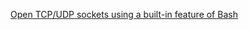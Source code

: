 




[Open TCP/UDP sockets using a built-in feature of Bash]




[Open TCP/UDP sockets using a built-in feature of Bash]:http://nerotux.tuxfamily.org/articles.php?article_id=72
